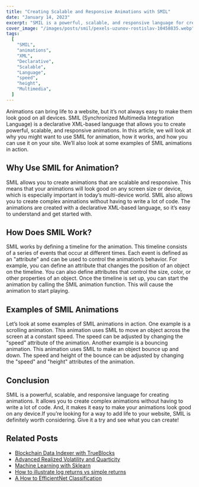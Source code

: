 ```yaml
---
title: "Creating Scalable and Responsive Animations with SMIL"
date: "January 14, 2023"
excerpt: "SMIL is a powerful, scalable, and responsive language for creating animations, making it easy to make your animations look good on any device."
cover_image: "/images/posts/smil/pexels-uzunov-rostislav-10458835.webp"
tags:
  [
    "SMIL",
    "animations",
    "XML",
    "Declarative",
    "Scalable",
    "Language",
    "speed",
    "height",
    "Multimedia",
  ]
---
```


Animations can bring life to a website, but it’s not always easy to make them look good on all
devices. SMIL (Synchronized Multimedia Integration Language) is a declarative XML-based
language that allows you to create powerful, scalable, and responsive animations.
In this article, we will look at why you might want to use SMIL for animation, how it works, and
how you can use it on your site. We’ll also look at some examples of SMIL animations in
action.

## Why Use SMIL for Animation?

SMIL allows you to create animations that are scalable and responsive. This means that
your animations will look good on any screen size or device, which is especially important in
today’s multi-device world.
SMIL also allows you to create complex animations without having to write a lot of code. The
animations are created with a declarative XML-based language, so it’s easy to understand
and get started with.

## How Does SMIL Work?

SMIL works by defining a timeline for the animation. This timeline consists of a series of
events that occur at different times. Each event is defined as an "attribute" and can be used
to control the animation’s behavior.
For example, you can define an attribute that changes the position of an object on the
timeline. You can also define attributes that control the size, color, or other properties of an
object.
Once the timeline is set up, you can start the animation by calling the SMIL animation
function. This will cause the animation to start playing.

## Examples of SMIL Animations

Let’s look at some examples of SMIL animations in action.
One example is a scrolling animation. This animation uses SMIL to move an object across
the screen at a constant speed. The speed can be adjusted by changing the "speed"
attribute of the animation.
Another example is a bouncing animation. This animation uses SMIL to make an object
bounce up and down. The speed and height of the bounce can be adjusted by changing the
"speed" and "height" attributes of the animation.

## Conclusion

SMIL is a powerful, scalable, and responsive language for creating animations. It allows you
to create complex animations without having to write a lot of code. And, it makes it easy to
make your animations look good on any device.If you’re looking for a way to add life to your website, SMIL is definitely worth considering.
Give it a try and see what you can create!

## Related Posts

- [Blockchain Data Indexer with TrueBlocks](https://dspyt.com/blockchain-data-indexer-with-trueblocks)
- [Advanced Realized Volatility and Quarticity](https://dspyt.com/advanced-realized-volatility-and-quarticity)
- [Machine Learning with Sklearn](https://dspyt.com/machine-learning-time-series-temperature-data-modeling)
- [How to illustrate log returns vs simple returns](https://dspyt.com/simple-returns-log-return-and-volatility-simple-introduction)
- [A How to EfficientNet Classification](https://dspyt.com/efficientnet-classification)
